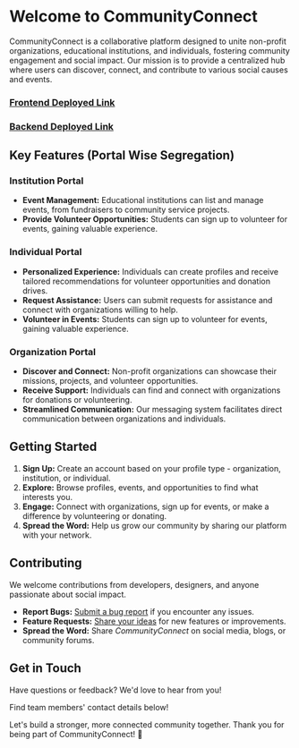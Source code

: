# Welcome to CommunityConnect

CommunityConnect is a collaborative platform designed to unite non-profit organizations, educational institutions, and individuals, fostering community engagement and social impact. Our mission is to provide a centralized hub where users can discover, connect, and contribute to various social causes and events.

### [Frontend Deployed Link](https://community-connect-chads.vercel.app/)
### [Backend Deployed Link](https://community-connect-wbs6.vercel.app/)

## Key Features (Portal Wise Segregation)

### Institution Portal
- **Event Management:** Educational institutions can list and manage events, from fundraisers to community service projects.
- **Provide Volunteer Opportunities:** Students can sign up to volunteer for events, gaining valuable experience.

### Individual Portal
- **Personalized Experience:** Individuals can create profiles and receive tailored recommendations for volunteer opportunities and donation drives.
- **Request Assistance:** Users can submit requests for assistance and connect with organizations willing to help.
- **Volunteer in Events:** Students can sign up to volunteer for events, gaining valuable experience.

### Organization Portal
- **Discover and Connect:** Non-profit organizations can showcase their missions, projects, and volunteer opportunities.
- **Receive Support:** Individuals can find and connect with organizations for donations or volunteering.
- **Streamlined Communication:** Our messaging system facilitates direct communication between organizations and individuals.

## Getting Started

1. **Sign Up:** Create an account based on your profile type - organization, institution, or individual.
2. **Explore:** Browse profiles, events, and opportunities to find what interests you.
3. **Engage:** Connect with organizations, sign up for events, or make a difference by volunteering or donating.
4. **Spread the Word:** Help us grow our community by sharing our platform with your network.

## Contributing

We welcome contributions from developers, designers, and anyone passionate about social impact.

- **Report Bugs:** [Submit a bug report]() if you encounter any issues.
- **Feature Requests:** [Share your ideas]() for new features or improvements.
- **Spread the Word:** Share *CommunityConnect* on social media, blogs, or community forums.

## Get in Touch

Have questions or feedback? We'd love to hear from you!

Find team members' contact details below!

Let's build a stronger, more connected community together. Thank you for being part of CommunityConnect! 🌟

